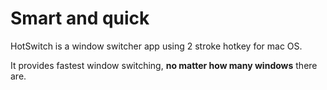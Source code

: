 # Smart and quick

HotSwitch is a window switcher app using 2 stroke hotkey for mac OS.

It provides fastest window switching, **no matter how many windows** there are.

